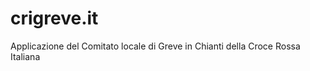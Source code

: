 crigreve.it
===========

Applicazione del Comitato locale di Greve in Chianti della Croce Rossa Italiana